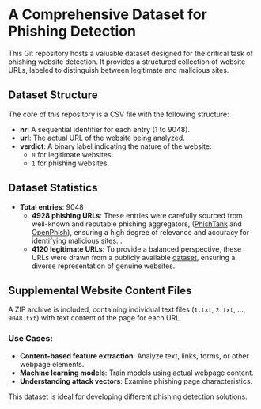 # A Comprehensive Dataset for Phishing Detection  

This Git repository hosts a valuable dataset designed for the critical task of phishing website detection. It provides a structured collection of website URLs, labeled to distinguish between legitimate and malicious sites.  

## Dataset Structure  
The core of this repository is a CSV file with the following structure:  

- **nr**: A sequential identifier for each entry (1 to 9048).  
- **url**: The actual URL of the website being analyzed.  
- **verdict**: A binary label indicating the nature of the website:  
  - `0` for legitimate websites.  
  - `1` for phishing websites.  

## Dataset Statistics  
- **Total entries**: 9048  
  - **4928 phishing URLs**: These entries were carefully sourced from well-known and reputable phishing aggregators, ([PhishTank](https://www.phishtank.com/) and [OpenPhish](https://www.openphish.com/)), ensuring a high degree of relevance and accuracy for identifying malicious sites. .  
  - **4120 legitimate URLs**: To provide a balanced perspective, these URLs were drawn from a publicly available [dataset](https://data.mendeley.com/datasets/c2gw7fy2j4/3), ensuring a diverse representation of genuine websites.  

## Supplemental Website Content Files  
A ZIP archive is included, containing individual text files (`1.txt`, `2.txt`, ..., `9048.txt`) with text content of the page for each URL.  

### Use Cases:  
- **Content-based feature extraction**: Analyze text, links, forms, or other webpage elements.  
- **Machine learning models**: Train models using actual webpage content.  
- **Understanding attack vectors**: Examine phishing page characteristics.  

This dataset is ideal for developing different phishing detection solutions.
